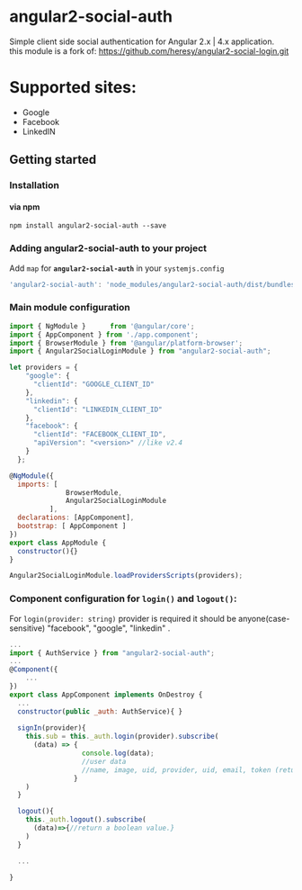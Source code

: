 # angular2-social-auth
Simple client side social authentication for Angular 2.x | 4.x application.
<br>
this module is a fork of: https://github.com/heresy/angular2-social-login.git


# Supported sites:
- Google
- Facebook
- LinkedIN

## Getting started
### Installation

#### via npm

```shell
npm install angular2-social-auth --save
```
### Adding angular2-social-auth to your project
Add `map` for **`angular2-social-auth`** in your `systemjs.config`
```javascript
'angular2-social-auth': 'node_modules/angular2-social-auth/dist/bundles/angular2-social-login.min.js'
```
### Main module configuration
```javascript
import { NgModule }      from '@angular/core';
import { AppComponent } from './app.component';
import { BrowserModule } from '@angular/platform-browser';
import { Angular2SocialLoginModule } from "angular2-social-auth";

let providers = {
    "google": {
      "clientId": "GOOGLE_CLIENT_ID"
    },
    "linkedin": {
      "clientId": "LINKEDIN_CLIENT_ID"
    },
    "facebook": {
      "clientId": "FACEBOOK_CLIENT_ID",
      "apiVersion": "<version>" //like v2.4
    }
  };

@NgModule({
  imports: [ 
              BrowserModule,
              Angular2SocialLoginModule
          ],
  declarations: [AppComponent],
  bootstrap: [ AppComponent ]
})
export class AppModule { 
  constructor(){}
}

Angular2SocialLoginModule.loadProvidersScripts(providers);
```
### Component configuration for `login()` and `logout()`:
For `login(provider: string)` provider is required it should be anyone(case-sensitive) "facebook", "google", "linkedin" .
```javascript
...
import { AuthService } from "angular2-social-auth";
...
@Component({
    ...
})
export class AppComponent implements OnDestroy {
  ...
  constructor(public _auth: AuthService){ }
  
  signIn(provider){
    this.sub = this._auth.login(provider).subscribe(
      (data) => {
                  console.log(data);
                  //user data
                  //name, image, uid, provider, uid, email, token (returns  accessToken for Facebook,Google no token for linkedIn)
                }
    )
  }

  logout(){
    this._auth.logout().subscribe(
      (data)=>{//return a boolean value.}
    )
  }

  ...

}
```